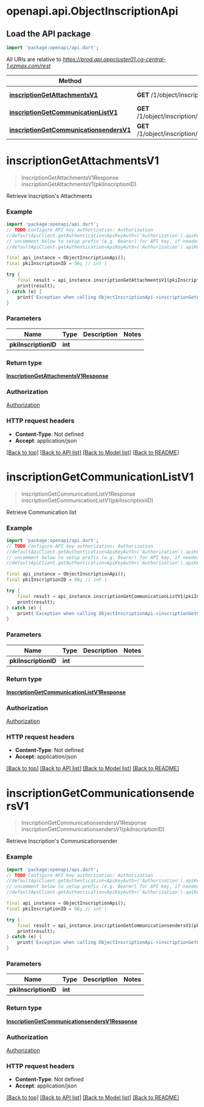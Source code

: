 # openapi.api.ObjectInscriptionApi

## Load the API package
```dart
import 'package:openapi/api.dart';
```

All URIs are relative to *https://prod.api.appcluster01.ca-central-1.ezmax.com/rest*

Method | HTTP request | Description
------------- | ------------- | -------------
[**inscriptionGetAttachmentsV1**](ObjectInscriptionApi.md#inscriptiongetattachmentsv1) | **GET** /1/object/inscription/{pkiInscriptionID}/getAttachments | Retrieve Inscription's Attachments
[**inscriptionGetCommunicationListV1**](ObjectInscriptionApi.md#inscriptiongetcommunicationlistv1) | **GET** /1/object/inscription/{pkiInscriptionID}/getCommunicationList | Retrieve Communication list
[**inscriptionGetCommunicationsendersV1**](ObjectInscriptionApi.md#inscriptiongetcommunicationsendersv1) | **GET** /1/object/inscription/{pkiInscriptionID}/getCommunicationsenders | Retrieve Inscription's Communicationsender


# **inscriptionGetAttachmentsV1**
> InscriptionGetAttachmentsV1Response inscriptionGetAttachmentsV1(pkiInscriptionID)

Retrieve Inscription's Attachments



### Example
```dart
import 'package:openapi/api.dart';
// TODO Configure API key authorization: Authorization
//defaultApiClient.getAuthentication<ApiKeyAuth>('Authorization').apiKey = 'YOUR_API_KEY';
// uncomment below to setup prefix (e.g. Bearer) for API key, if needed
//defaultApiClient.getAuthentication<ApiKeyAuth>('Authorization').apiKeyPrefix = 'Bearer';

final api_instance = ObjectInscriptionApi();
final pkiInscriptionID = 56; // int | 

try {
    final result = api_instance.inscriptionGetAttachmentsV1(pkiInscriptionID);
    print(result);
} catch (e) {
    print('Exception when calling ObjectInscriptionApi->inscriptionGetAttachmentsV1: $e\n');
}
```

### Parameters

Name | Type | Description  | Notes
------------- | ------------- | ------------- | -------------
 **pkiInscriptionID** | **int**|  | 

### Return type

[**InscriptionGetAttachmentsV1Response**](InscriptionGetAttachmentsV1Response.md)

### Authorization

[Authorization](../README.md#Authorization)

### HTTP request headers

 - **Content-Type**: Not defined
 - **Accept**: application/json

[[Back to top]](#) [[Back to API list]](../README.md#documentation-for-api-endpoints) [[Back to Model list]](../README.md#documentation-for-models) [[Back to README]](../README.md)

# **inscriptionGetCommunicationListV1**
> InscriptionGetCommunicationListV1Response inscriptionGetCommunicationListV1(pkiInscriptionID)

Retrieve Communication list



### Example
```dart
import 'package:openapi/api.dart';
// TODO Configure API key authorization: Authorization
//defaultApiClient.getAuthentication<ApiKeyAuth>('Authorization').apiKey = 'YOUR_API_KEY';
// uncomment below to setup prefix (e.g. Bearer) for API key, if needed
//defaultApiClient.getAuthentication<ApiKeyAuth>('Authorization').apiKeyPrefix = 'Bearer';

final api_instance = ObjectInscriptionApi();
final pkiInscriptionID = 56; // int | 

try {
    final result = api_instance.inscriptionGetCommunicationListV1(pkiInscriptionID);
    print(result);
} catch (e) {
    print('Exception when calling ObjectInscriptionApi->inscriptionGetCommunicationListV1: $e\n');
}
```

### Parameters

Name | Type | Description  | Notes
------------- | ------------- | ------------- | -------------
 **pkiInscriptionID** | **int**|  | 

### Return type

[**InscriptionGetCommunicationListV1Response**](InscriptionGetCommunicationListV1Response.md)

### Authorization

[Authorization](../README.md#Authorization)

### HTTP request headers

 - **Content-Type**: Not defined
 - **Accept**: application/json

[[Back to top]](#) [[Back to API list]](../README.md#documentation-for-api-endpoints) [[Back to Model list]](../README.md#documentation-for-models) [[Back to README]](../README.md)

# **inscriptionGetCommunicationsendersV1**
> InscriptionGetCommunicationsendersV1Response inscriptionGetCommunicationsendersV1(pkiInscriptionID)

Retrieve Inscription's Communicationsender



### Example
```dart
import 'package:openapi/api.dart';
// TODO Configure API key authorization: Authorization
//defaultApiClient.getAuthentication<ApiKeyAuth>('Authorization').apiKey = 'YOUR_API_KEY';
// uncomment below to setup prefix (e.g. Bearer) for API key, if needed
//defaultApiClient.getAuthentication<ApiKeyAuth>('Authorization').apiKeyPrefix = 'Bearer';

final api_instance = ObjectInscriptionApi();
final pkiInscriptionID = 56; // int | 

try {
    final result = api_instance.inscriptionGetCommunicationsendersV1(pkiInscriptionID);
    print(result);
} catch (e) {
    print('Exception when calling ObjectInscriptionApi->inscriptionGetCommunicationsendersV1: $e\n');
}
```

### Parameters

Name | Type | Description  | Notes
------------- | ------------- | ------------- | -------------
 **pkiInscriptionID** | **int**|  | 

### Return type

[**InscriptionGetCommunicationsendersV1Response**](InscriptionGetCommunicationsendersV1Response.md)

### Authorization

[Authorization](../README.md#Authorization)

### HTTP request headers

 - **Content-Type**: Not defined
 - **Accept**: application/json

[[Back to top]](#) [[Back to API list]](../README.md#documentation-for-api-endpoints) [[Back to Model list]](../README.md#documentation-for-models) [[Back to README]](../README.md)

